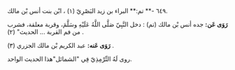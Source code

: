 ٦٤٩ -** تم:** البراء بن زيد البَصْرِيّ (١) ، ابْن بنت أنس بْن مالك.

**رَوَى عَن:** جده أنس بْن مالك (تم) : دخل النَّبِيّ صَلَّى اللَّهُ عَلَيْهِ وسَلَّمَ، وقربة معلقة، فشرب من فم القربة ... الحديث" (٢) .

**رَوَى عَنه:** عبد الكريم بْن مالك الجزري (٣) .

روى لَهُ التِّرْمِذِيّ فِي "الشمائل"هذا الحديث الواحد.